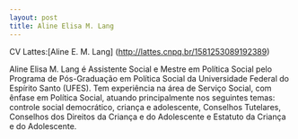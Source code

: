 ```yaml
---
layout: post 
title: Aline Elisa M. Lang
---
```


CV Lattes:[Aline E. M. Lang] (http://lattes.cnpq.br/1581253089192389)

Aline Elisa M. Lang é Assistente Social e Mestre em Política Social pelo Programa de Pós-Graduação em Política Social da Universidade Federal do Espírito Santo (UFES).
Tem experiência na área de Serviço Social, com ênfase em Política Social, atuando principalmente nos seguintes temas: controle social democrático, criança e adolescente, Conselhos Tutelares, Conselhos dos Direitos da Criança e do Adolescente e Estatuto da Criança e do Adolescente.


